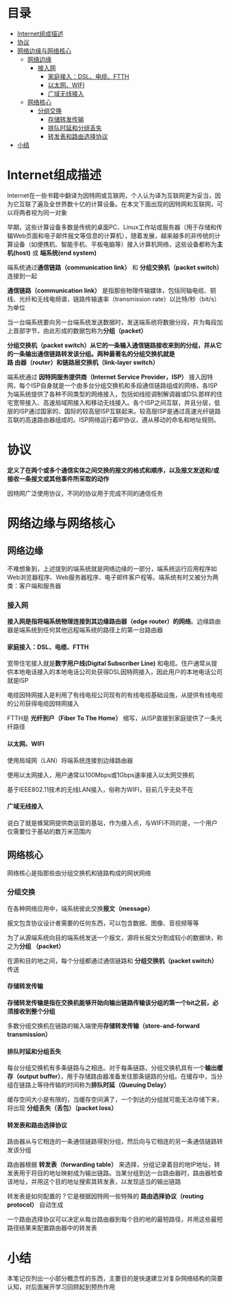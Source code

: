 # 目录

   * [Internet组成描述](#internet组成描述)
   * [协议](#协议)
   * [网络边缘与网络核心](#网络边缘与网络核心)
      * [网络边缘](#网络边缘)
         * [接入网](#接入网)
            * [家庭接入：DSL、电缆、FTTH](#家庭接入dsl电缆ftth)
            * [以太网、WIFI](#以太网wifi)
            * [广域无线接入](#广域无线接入)
      * [网络核心](#网络核心)
         * [分组交换](#分组交换)
            * [存储转发传输](#存储转发传输)
            * [排队时延和分组丢失](#排队时延和分组丢失)
            * [转发表和路由选择协议](#转发表和路由选择协议)
   * [小结](#小结)

# Internet组成描述

Internet在一些书籍中翻译为因特网或互联网，个人认为译为互联网更为妥当，因为它互联了遍及全世界数十亿的计算设备。在本文下面出现的因特网和互联网，可以将两者视为同一对象

早期，这些计算设备多数是传统的桌面PC、Linux工作站或服务器（用于存储和传输Web页面和电子邮件报文等信息的计算机），随着发展，越来越多的非传统的计算设备（如便携机、智能手机、平板电脑等）接入计算机网络，这些设备都称为**主机(host)** 或 **端系统(end system)**

端系统通过**通信链路（communication link）** 和 **分组交换机（packet switch）** 连接到一起

**通信链路（communication link）** 是指那些物理传输媒体，包括同轴电缆、铜线、光纤和无线电频谱，链路传输速率（transmission rate）以比特/秒（bit/s）为单位

当一台端系统要向另一台端系统发送数据时，发送端系统将数据分段，并为每段加上首部字节，由此形成的数据包称为**分组（packet）**

**分组交换机（packet switch）**从它的一条输入通信链路接收来到的分组，并从它的一条输出通信链路转发该分组。两种最著名的分组交换机就是**路
由器（router）**和**链路层交换机（link-layer switch）**

端系统通过 **因特网服务提供商（Internet Service Provider，ISP）** 接入因特网，每个ISP自身就是一个由多台分组交换机和多段通信链路组成的网络，各ISP为端系统提供了各种不同类型的网络接入，包括如线缆调制解调器或DSL那样的住宅宽带接入、高速局域网接入和移动无线接入。各个ISP之间互联，并且分层，低层的ISP通过国家的、国际的较高层ISP互联起来。较高层ISP是通过高速光纤链路互联的高速路由器组成的。ISP网络运行着IP协议，遵从移动的命名和地址规则。

# 协议

**定义了在两个或多个通信实体之间交换的报文的格式和顺序，以及报文发送和/或接收一条报文或其他事件所采取的动作**

因特网广泛使用协议，不同的协议用于完成不同的通信任务

# 网络边缘与网络核心

## 网络边缘

不难想象到，上述提到的端系统就是网络边缘的一部分，端系统运行应用程序如Web浏览器程序、Web服务器程序、电子邮件客户程等。端系统有时又被分为两类：客户端和服务器

### 接入网

**接入网是指将端系统物理连接到其边缘路由器（edge router）的网络**。边缘路由器是端系统到任何其他远程端系统的路径上的第一台路由器

#### 家庭接入：DSL、电缆、FTTH

宽带住宅接入就是**数字用户线(Digital Subscriber Line)** 和电缆。住户通常从提供本地电话接入的本地电话公司处获得DSL因特网接入，因此用户的本地电话公司就是ISP

电缆因特网接入是利用了有线电视公司现有的有线电视基础设施，从提供有线电视的公司获得电缆因特网接入

FTTH是 **光纤到户（Fiber To The Home）** 缩写，从ISP直接到家庭提供了一条光纤路径

#### 以太网、WIFI

使用局域网（LAN）将端系统连接到边缘路由器

使用以太网接入，用户通常以100Mbps或1Gbps速率接入以太网交换机

基于IEEE802.11技术的无线LAN接入，俗称为WIFI，目前几乎无处不在

#### 广域无线接入

说白了就是蜂窝网提供商运营的基站，作为接入点，与WIFI不同的是，一个用户仅需要位于基站的数万米范围内

## 网络核心

网络核心是指那些由分组交换机和链路构成的网状网络

### 分组交换

在各种网络应用中，端系统彼此交换**报文（message）**

报文包含协议设计者需要的任何东西，可以包含数据、图像、音视频等等

为了从源端系统向目的端系统发送一个报文，源将长报文分割成较小的数据块，称之为**分组 （packet）**

在源和目的地之间，每个分组都通过通信链路和 **分组交换机（packet switch）** 传送

#### 存储转发传输

**存储转发传输是指在交换机能够开始向输出链路传输该分组的第一个bit之前，必须接收到整个分组**

多数分组交换机在链路的输入端使用**存储转发传输（store-and-forward transmission）**

#### 排队时延和分组丢失

每台分组交换机有多条链路与之相连。对于每条链路，分组交换机具有一个**输出缓存（output buffer）**，用于存储路由器准备发往那条链路的分组。在缓存中，当分组在链路上等待传输的时间称为**排队时延（Queuing Delay）**

缓存空间大小是有限的，当缓存空间满了，一个到达的分组就可能无法存储下来，将出现 **分组丢失（丢包）（packet loss）**

#### 转发表和路由选择协议

路由器从与它相连的一条通信链路得到分组，然后向与它相连的另一条通信链路转发该分组

路由器根据 **转发表（forwarding table）** 来选择，分组记录着目的地IP地址，转发表用于将目的地址映射成为输出链路。当某分组到达一台路由器时，路由器检查该地址，并用这个目的地址搜索其转发表，以发现适当的输出链路

转发表是如何配置的？它是根据因特网一些特殊的 **路由选择协议（routing protocol）** 自动生成

一个路由选择协议可以决定从每台路由器到每个目的地的最短路径，并用这些最短路径结果来配置路由器中的转发表

# 小结

本笔记仅列出一小部分概念性的东西，主要目的是快速建立对复杂网络结构的简要认知，对后面展开学习回顾起到预热作用

